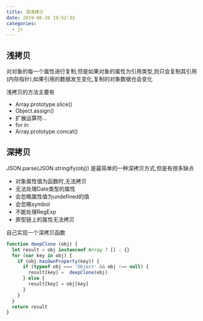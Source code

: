 ```yaml
---
title: 深浅拷贝
date: 2019-06-26 19:52:33
categories: 
  - js
---
```


## 浅拷贝

对对象的每一个属性进行复制,但是如果对象的属性为引用类型,则只会复制其引用(内存指针),如果引用的数据发生变化,复制的对象数据也会变化

浅拷贝的方法主要有

* Array.prototype.slice()
* Object.assign()
* 扩展运算符...
* for in
* Array.prototype.concat()

## 深拷贝

JSON.parse(JSON.stringify(obj)) 是最简单的一种深拷贝方式,但是有很多缺点

* 对象属性值为函数时,无法拷贝
* 无法处理Date类型的属性
* 会忽略属性值为undefined的值
* 会忽略symbol
* 不能处理RegExp
* 原型链上的属性无法拷贝

自己实现一个深拷贝函数

``` javascript
function deepClone (obj) {
  let result = obj instanceof Array ? [] : {}
  for (var key in obj) {
    if (obj.hasOwnProperty(key)) {
      if (typeof obj === 'Object' && obj !== null) {
        result[key] =  deepClone(obj)
      } else {
        result[key] = obj[key]
      }
    }
  }
  return result
}
```